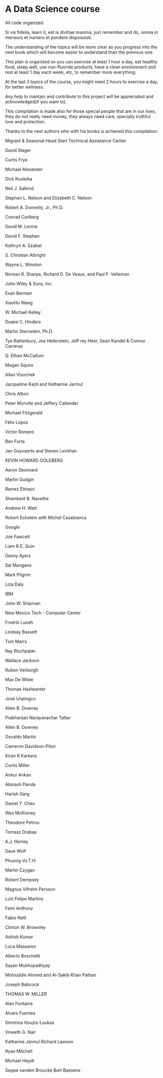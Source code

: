 # A Data Science course

All code organized.

Si vis fidelia, learn it, est is divitiae maxima, just remember and do, omnia in mensura et numero et pondere disposuisti.

The understanding of the topics will be more clear as you progress into the next book which will become easier to understand than the previous one.

This plan is organized so you can exercise at least 1 hour a day, eat healthy food, sleep well, use non-fluoride products, have a clean environment and rest at least 1 day each week, etc, to remember more everything.

At the last 3 topics of the course, you might need 2 hours to exercise a day, for better wellness.

Any help to mantain and contribute to this project will be appreciated and acknowledged(if you want to). 

This compilation is made also for those special people that are in our lives, they do not really need money, they always need care, specially truthful love and protection.

Thanks to the next authors who with his books is achieved this compilation:

Migrant & Seasonal Head Start
Technical Assistance Center

David Slager

Curtis Frye

Michael Alexander

Dick Kusleika

Neil J. Salkind

Stephen L. Nelson and
Elizabeth C. Nelson

Robert A. Donnelly, Jr., Ph.D.

Conrad Carlberg

David M. Levine

David F. Stephan

Kathryn A. Szabat

S. Christian Albright

Wayne L. Winston

Norean R. Sharpe, Richard D. De Veaux, and Paul F. Velleman

John Wiley & Sons, Inc.

Evan	Berman

XiaoHu	Wang

W. Michael Kelley

Duane C. Hinders

Martin Sternstein, Ph.D.

Tye Rattenbury, Joe Hellerstein, Jeff rey Heer, Sean Kandel & Connor Carreras

Q. Ethan McCallum

Megan Squire

Allan Visochek

Jacqueline Kazil and Katharine Jarmul

Chris Albon

Peter Morville and Jeffery Callender

Michael Fitzgerald

Félix López

Víctor Romero

Ben Forta

Jan Goyvaerts and Steven Levithan

KEVIN HOWARD GOLDBERG

Aaron Skonnard

Martin Gudgin

Ramez Elmasri

Shamkant B. Navathe

Andrew H. Watt

Robert Eckstein with Michel Casabianca

Google

Joe Fawcett

Liam R.E. Quin

Danny Ayers

Sal Mangano

Mark Pilgrim

Liza Daly

IBM

John W. Shipman

New Mexico Tech - Computer Center

Fredrik Lundh

Lindsay Bassett

Tom	Marrs

Ray Rischpater

Wallace Jackson

Ruben Verborgh

Max De Wilde

Thomas Haslwanter

José Unpingco

Allen B. Downey

Prabhanjan Narayanachar Tattar

Allen B. Downey

Osvaldo Martin

Cameron Davidson-Pilon

Kiran R Karkera

Curtis Miller

Ankur Ankan

Abinash Panda

Harish Garg

Daniel Y. Chen

Wes McKinney

Theodore Petrou

Tomasz Drabas

A.J. Henley

Dave Wolf

Phuong Vo.T.H

Martin Czygan

Robert Dempsey

Magnus Vilhelm Persson

Luiz Felipe Martins

Femi Anthony

Fabio Nelli

Clinton W. Brownley

Ashish Kumar

Luca Massaron

Alberto Boschetti

Sayan Mukhopadhyay

Mohiuddin Ahmed and Al-Sakib Khan Pathan

Joseph Babcock

THOMAS W. MILLER

Alan Fontaine

Alvaro	Fuentes

Dimitrios Kouzis-Loukas

Vineeth G. Nair

Katharine Jarmul
Richard Lawson

Ryan Mitchell

Michael Heydt

Seppe vanden Broucke
Bart Baesens
